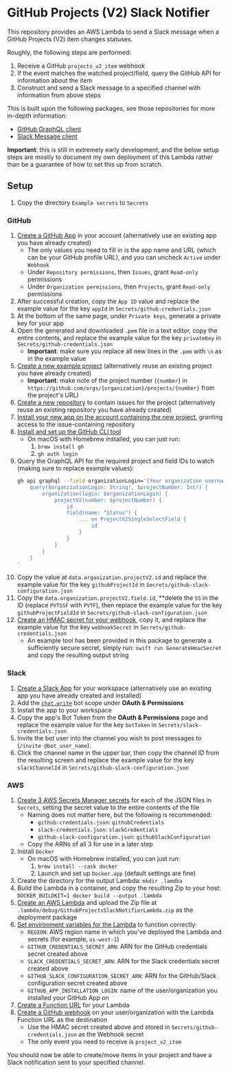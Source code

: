 # GitHub Projects (V2) Slack Notifier #

This repository provides an AWS Lambda to send a Slack message when a GitHub Projects (V2) item changes statuses.

Roughly, the following steps are performed:

1. Receive a GitHub `projects_v2_item` webhook
2. If the event matches the watched project/field, query the GitHub API for information about the item
3. Construct and send a Slack message to a specified channel with information from above steps

This is built upon the following packages, see those repositories for more in-depth information:
- [GitHub GraphQL client](https://github.com/MPLew-is/github-graphql-client)
- [Slack Message client](https://github.com/MPLew-is/slack-message-client)

**Important**: this is still in extremely early development, and the below setup steps are mostly to document my own deployment of this Lambda rather than be a guarantee of how to set this up from scratch.


## Setup ##

1. Copy the directory `Example secrets` to `Secrets`

### GitHub ###

1. [Create a GitHub App](https://docs.github.com/en/developers/apps/building-github-apps/creating-a-github-app) in your account (alternatively use an existing app you have already created)
	- The only values you need to fill in is the app name and URL (which can be your GitHub profile URL), and you can uncheck `Active` under `Webhook`
	- Under `Repository permissions`, then `Issues`, grant `Read-only` permissions
	- Under `Organization permissions`, then `Projects`, grant `Read-only` permissions
2. After successful creation, copy the `App ID` value and replace the example value for the key `appId` in `Secrets/github-credentials.json`
3. At the bottom of the same page, under `Private keys`, generate a private key for your app
4. Open the generated and downloaded `.pem` file in a text editor, copy the entire contents, and replace the example value for the key `privateKey` in `Secrets/github-credentials.json`
	- **Important**: make sure you replace all new lines in the `.pem` with `\n` as in the example value
5. [Create a new example project](https://docs.github.com/en/issues/trying-out-the-new-projects-experience/quickstart#creating-a-project) (alternatively reuse an existing project you have already created)
	- **Important**: make note of the project number (`{number`} in `https://github.com/orgs/{organization}/projects/{number}` from the project's URL)
6. [Create a new repository](https://github.com/new) to contain issues for the project (alternatively reuse an existing repository you have already created)
7. [Install your new app on the account containing the new project](https://docs.github.com/en/developers/apps/managing-github-apps/installing-github-apps#installing-your-private-github-app-on-your-repository), granting access to the issue-containing repository
8.  [Install and set up the GitHub CLI tool](https://cli.github.com/manual/)
	- On macOS with Homebrew installed, you can just run:
		1. `brew install gh`
		2. `gh auth login`
9. Query the GraphQL API for the required project and field IDs to watch (making sure to replace example values):
	```sh
	gh api graphql --field organizationLogin='{Your organization username}' --field projectNumber='{Your project number}' --raw-field query='
		query($organizationLogin: String!, $projectNumber: Int!) {
			organization(login: $organizationLogin) {
				projectV2(number: $projectNumber) {
					id
					field(name: "Status") {
						... on ProjectV2SingleSelectField {
							id
						}
					}
				}
			}
		}
	'
	```
10. Copy the value at `data.organization.projectV2.id` and replace the example value for the key `githubProjectId` in `Secrets/github-slack-configuration.json`
11. Copy the `data.organization.projectV2.field.id`, **delete the `SS` in the ID (replace `PVTSSF` with `PVTF`), then replace the example value for the key `githubProjectFieldId` in `Secrets/github-slack-configuration.json`
12. [Create an HMAC secret for your webhook](https://docs.github.com/en/developers/webhooks-and-events/webhooks/securing-your-webhooks#setting-your-secret-token), copy it, and replace the example value for the key `webhookSecret` in `Secrets/github-credentials.json`
	- An example tool has been provided in this package to generate a sufficiently secure secret, simply run: `swift run GenerateHmacSecret` and copy the resulting output string


### Slack ###

1. [Create a Slack App](https://api.slack.com/apps) for your workspace (alternatively use an existing app you have already created and installed)
2. Add the [`chat.write`](https://api.slack.com/scopes/chat:write) bot scope under **OAuth & Permissions**
3. Install the app to your workspace
4. Copy the app's Bot Token from the **OAuth & Permissions** page and replace the example value for the key `botToken` in `Secrets/slack-credentials.json`
5. Invite the bot user into the channel you wish to post messages to (`/invite @bot_user_name`).
6. Click the channel name in the upper bar, then copy the channel ID from the resulting screen and replace the example value for the key `slackChannelId` in `Secrets/github-slack-configuration.json`


### AWS ###

1. [Create 3 AWS Secrets Manager secrets](https://docs.aws.amazon.com/secretsmanager/latest/userguide/hardcoded.html) for each of the JSON files in `Secrets`, setting the secret value to the entire contents of the file
	- Naming does not matter here, but the following is recommended:
		- `github-credentials.json`: `githubCredentials`
		- `slack-credentials.json`: `slackCredentials`
		- `github-slack-configuration.json`: `githubSlackConfiguration`
	- Copy the ARNs of all 3 for use in a later step
2. Install `Docker`
	- On macOS with Homebrew installed, you can just run:
		1. `brew install --cask docker`
		2. Launch and set up `Docker.app` (default settings are fine)
3. Create the directory for the output Lambda: `mkdir .lamdba`
4. Build the Lambda in a container, and copy the resulting Zip to your host: `DOCKER_BUILDKIT=1 docker build --output .lambda`
5. [Create an AWS Lambda](https://docs.aws.amazon.com/lambda/latest/dg/getting-started.html) and upload the Zip file at `.lambda/debug/GithubProjectsSlackNotifierLambda.zip` as the deployment package
6. [Set environment variables for the Lambda](https://docs.aws.amazon.com/lambda/latest/dg/configuration-envvars.html) to function correctly:
	- `REGION`: AWS region name in which you've deployed the Lambda and secrets (for example, `us-west-1`)
	- `GITHUB_CREDENTIALS_SECRET_ARN`: ARN for the GitHub credentials secret created above
	- `SLACK_CREDENTIALS_SECRET_ARN`: ARN for the Slack credentials secret created above
	- `GITHUB_SLACK_CONFIGURATION_SECRET_ARN`: ARN for the GitHub/Slack configuration secret created above
	- `GITHUB_APP_INSTALLATION_LOGIN`: name of the user/organization you installed your GitHub App on
7. [Create a Function URL](https://docs.aws.amazon.com/lambda/latest/dg/urls-configuration.html) for your Lambda
8. [Create a GitHub webhook](https://docs.github.com/en/developers/webhooks-and-events/webhooks/creating-webhooks) on your user/organization with the Lambda Function URL as the destination
	- Use the HMAC secret created above and stored in `Secrets/github-credentials.json` as the Webhook secret
	- The only event you need to receive is `project_v2_item`

You should now be able to create/move items in your project and have a Slack notification sent to your specified channel.
